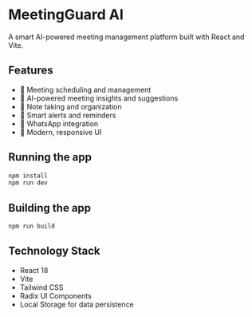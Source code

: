 # MeetingGuard AI

A smart AI-powered meeting management platform built with React and Vite.

## Features

- 📅 Meeting scheduling and management
- 🤖 AI-powered meeting insights and suggestions
- 📝 Note taking and organization
- 🔔 Smart alerts and reminders
- 📱 WhatsApp integration
- 🎨 Modern, responsive UI

## Running the app

```bash
npm install
npm run dev
```

## Building the app

```bash
npm run build
```

## Technology Stack

- React 18
- Vite
- Tailwind CSS
- Radix UI Components
- Local Storage for data persistence